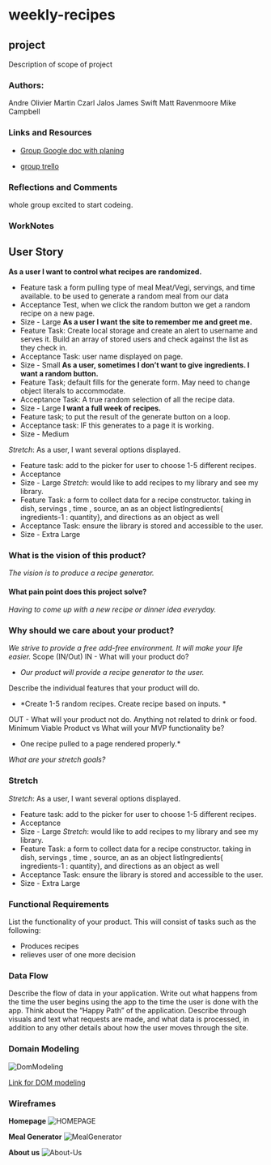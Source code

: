 # weekly-recipes

## project

Description of scope of project

### Authors: 

Andre Olivier Martin
Czarl Jalos
James Swift
Matt Ravenmoore
Mike Campbell

### Links and Resources

* [Group Google doc with planing](https://docs.google.com/document/d/11yKzBXa8CmDfENOtymZlTDp7uFAWL7SMUSDhYg8KauE/edit)

* [group trello](https://trello.com/b/2Iy8MkEZ/weekly-dinner-planner)

### Reflections and Comments

whole group excited to start codeing.

### WorkNotes

## User Story
**As a user I want to control what recipes are randomized.**
+ Feature task a form pulling type of meal Meat/Vegi, servings, and time available. to be used to generate a random meal from our data
+ Acceptance Test, when we click the random button we get a random recipe on a new page.
+ Size - Large
**As a user I want the site to remember me and greet me.**
+ Feature Task: Create local storage and create an alert to username and serves it. Build an array of stored users and check against the list as they check in.
+ Acceptance Task: user name displayed on page.
+ Size - Small
**As a user, sometimes I don’t want to give ingredients. I want a random button.**
+ Feature Task; default fills for the generate form. May need to change object literals to accommodate.
+ Acceptance Task: A true random selection of all the recipe data.
+ Size - Large
**I want a full week of recipes.**  
+ Feature task; to put the result of the generate button on a loop.
+ Acceptance task: IF this generates to a page it is working.
+ Size - Medium

*Stretch*: As a user, I want several options displayed.

+  Feature task: add to the picker for user to choose 1-5 different recipes.
+ Acceptance
+ Size - Large
*Stretch*:  would like to add recipes to my library and see my library.
+ Feature Task: a form to collect data for a recipe constructor. taking in dish, servings , time , source, an as an object listIngredients{ ingredients-1 : quantity}, and directions as an object as well
+ Acceptance Task: ensure the library is stored and accessible to the user.
+ Size - Extra Large

### What is the vision of this product? 

*The vision is to produce a recipe generator.*
 
#### What pain point does this project solve?

*Having to come up with a new recipe or dinner idea everyday.*
 
### Why should we care about your product?

*We strive to provide a free add-free environment. It will make your life easier.*
Scope (IN/Out)
IN - What will your product do? 

+ *Our product will provide a recipe generator to the user.*

Describe the individual features that your product will do.

+ *Create 1-5 random recipes. Create recipe based on inputs. *

OUT - What will your product not do.
Anything not related to drink or food.
Minimum Viable Product vs
What will your MVP functionality be?

* One recipe pulled to a page rendered properly.*

*What are your stretch goals?*

### Stretch

*Stretch*: As a user, I want several options displayed.

+  Feature task: add to the picker for user to choose 1-5 different recipes.
+ Acceptance
+ Size - Large
*Stretch*:  would like to add recipes to my library and see my library.
+ Feature Task: a form to collect data for a recipe constructor. taking in dish, servings , time , source, an as an object listIngredients{ ingredients-1 : quantity}, and directions as an object as well
+ Acceptance Task: ensure the library is stored and accessible to the user.
+ Size - Extra Large

### Functional Requirements

List the functionality of your product. This will consist of tasks such as the following:

+ Produces recipes
+ relieves user of one more decision

### Data Flow

Describe the flow of data in your application. Write out what happens from the time the user begins using the app to the time the user is done with the app. Think about the “Happy Path” of the application. Describe through visuals and text what requests are made, and what data is processed, in addition to any other details about how the user moves through the site.

### Domain Modeling 

![DomModeling](https://i.imgur.com/0lDVnkK.png?1)

[Link for DOM modeling](https://www.figma.com/file/JKK8DNPqknj68D0nQOQCmL/Captain-KRUNCH-DOM?node-id=0%3A1)

### Wireframes

**Homepage**
![HOMEPAGE](https://i.imgur.com/XaFfpuo.png) 

**Meal Generator**
![MealGenerator](https://i.imgur.com/NYRXPNN.png) 

**About us**
![About-Us](https://i.imgur.com/WRHE6Ln.png) 

